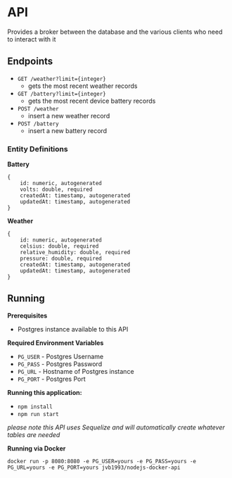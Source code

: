 # API

Provides a broker between the database and the various clients who need to interact with it

## Endpoints

- `GET /weather?limit={integer}`
  - gets the most recent weather records
- `GET /battery?limit={integer}`
  - gets the most recent device battery records
- `POST /weather`
  - insert a new weather record
- `POST /battery`
  - insert a new battery record

### Entity Definitions

**Battery**

```
{
    id: numeric, autogenerated
    volts: double, required
    createdAt: timestamp, autogenerated
    updatedAt: timestamp, autogenerated
}
```

**Weather**

```
{
    id: numeric, autogenerated
    celsius: double, required
    relative_humidity: double, required
    pressure: double, required
    createdAt: timestamp, autogenerated
    updatedAt: timestamp, autogenerated
}
```

## Running

**Prerequisites**

- Postgres instance available to this API

**Required Environment Variables**

- `PG_USER` - Postgres Username
- `PG_PASS` - Postgres Password
- `PG_URL` - Hostname of Postgres instance
- `PG_PORT` - Postgres Port

**Running this application:**

- `npm install`
- `npm run start`

_please note this API uses Sequelize and will automatically create whatever tables are needed_

**Running via Docker**

```
docker run -p 8080:8080 -e PG_USER=yours -e PG_PASS=yours -e PG_URL=yours -e PG_PORT=yours jvb1993/nodejs-docker-api
```
